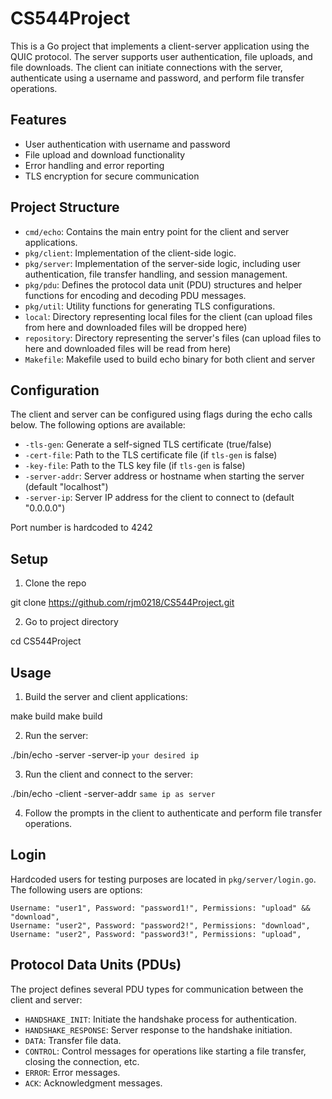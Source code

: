 # CS544Project

This is a Go project that implements a client-server application using the QUIC protocol. The server supports user authentication, file uploads, and file downloads. The client can initiate connections with the server, authenticate using a username and password, and perform file transfer operations.

## Features

- User authentication with username and password
- File upload and download functionality
- Error handling and error reporting
- TLS encryption for secure communication

## Project Structure

- `cmd/echo`: Contains the main entry point for the client and server applications.
- `pkg/client`: Implementation of the client-side logic.
- `pkg/server`: Implementation of the server-side logic, including user authentication, file transfer handling, and session management.
- `pkg/pdu`: Defines the protocol data unit (PDU) structures and helper functions for encoding and decoding PDU messages.
- `pkg/util`: Utility functions for generating TLS configurations.
- `local`: Directory representing local files for the client (can upload files from here and downloaded files will be dropped here)
- `repository`: Directory representing the server's files (can upload files to here and downloaded files will be read from here)
- `Makefile`: Makefile used to build echo binary for both client and server

## Configuration

The client and server can be configured using flags during the echo calls below. The following options are available:

- `-tls-gen`: Generate a self-signed TLS certificate (true/false)
- `-cert-file`: Path to the TLS certificate file (if `tls-gen` is false)
- `-key-file`: Path to the TLS key file (if `tls-gen` is false)
- `-server-addr`: Server address or hostname when starting the server (default "localhost")
- `-server-ip`: Server IP address for the client to connect to (default "0.0.0.0")

Port number is hardcoded to 4242

## Setup

1. Clone the repo

git clone https://github.com/rjm0218/CS544Project.git

2. Go to project directory

cd CS544Project

## Usage

1. Build the server and client applications:

make build
make build


2. Run the server:


./bin/echo -server -server-ip `your desired ip`


3. Run the client and connect to the server:


./bin/echo -client -server-addr `same ip as server`


4. Follow the prompts in the client to authenticate and perform file transfer operations.



## Login

Hardcoded users for testing purposes are located in `pkg/server/login.go`. The following users are options:

	Username: "user1", Password: "password1!", Permissions: "upload" && "download",
	Username: "user2", Password: "password2!", Permissions: "download",
	Username: "user2", Password: "password3!", Permissions: "upload",

## Protocol Data Units (PDUs)

The project defines several PDU types for communication between the client and server:

- `HANDSHAKE_INIT`: Initiate the handshake process for authentication.
- `HANDSHAKE_RESPONSE`: Server response to the handshake initiation.
- `DATA`: Transfer file data.
- `CONTROL`: Control messages for operations like starting a file transfer, closing the connection, etc.
- `ERROR`: Error messages.
- `ACK`: Acknowledgment messages.